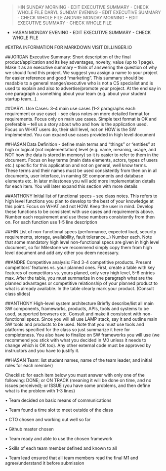 >HIN SUNDAY MORNING - EDIT EXECUTIVE SUMMARY - CHECK WHOLE FILE
>DARYL SUNDAY EVENING - EDIT EXECUTIVE SUMMARY - CHECK WHOLE FILE
>ANDNRE MONDAY MORNING - EDIT EXECUTIVE SUMMARY - CHECK WHOLE FILE
- HASAN MONDAY EVENING - EDIT EXECUTIVE SUMMARY - CHECK WHOLE FILE

#EXTRA INFORMATION FOR MARKDOWN VISIT DILLINGER.IO


##JORDAN
Executive Summary: Short description of the final product/application and its key advantages, novelty, value (up to 1 page). Make it as an executive summary – think of answering the question of why we should fund this project. We suggest you assign a name to your project for easier reference and good “marketing”.  This summary should be readable to a general manger/executive who is not a CS specialist and is used to explain and also to advertise/promote your project. At the end say in one paragraph a something about your team (e.g. about your student startup team…).


##DARYL
 Use Cases: 3-4 main use cases (1-2 paragraphs each requirement or use case) - see class notes on more detailed format for requirements. Focus only on main use cases.  Simple text format is OK and preferable – tell us a story about who and how is the application used. Focus on WHAT users do, their skill level, not on HOW is the SW implemented.  You can expand use cases provided in high level document

##HASAN
Data Definition -  define main terms and “things” or “entities” at high or logical (not implementation) level (e.g. name, meaning, usage, and NOT how the data is stored in memory) so it is easier to refer to them in the document. Focus on key terms (main data elements, actors, types of users etc.) specific for this application and not on general, well know terms. These terms and their names must be used consistently from then on in all documents, user interface, in naming SE components and database elements etc. In later milestones you will add more implementation details for each item. You will later expand this section with more details

##ANTHONY
Initial list of functional specs – see class notes. This refers to high level functions you plan to develop to the best of your knowledge at this point.  Focus on WHAT and not HOW. Keep the user in mind. Develop these functions to be consistent with use cases and requirements above. Number each requirement and use these numbers consistently from then on. For each function use 1-5 line description

##HIN
List of non-functional specs (performance, expected load, security requirements, storage, availability, fault tolerance…) Number each.  Note that some mandatory high level non-functional specs are given in high level document, so for Milestone we recommend simply copy them from high level document and add any other you deem necessary.

##ANDRE
Competitive analysis: Find 3-4 competitive products. Present competitors’ features vs. your planned ones. First, create a table with key features of competitors vs. yours planed, only very high level, 5-6 entries max. After the table, you must summarize in one paragraph what are the planned advantages or competitive relationship of your planned product to what is already available. In the table clearly mark your product. (Consult class slides)

##ANTHONY
High-level system architecture Briefly describe/list all main SW components, frameworks, products, APIs, tools and systems to be used, supported browsers etc. Consult and make it consistent with non-functional specs. Since you will all use LAMP stack, say it and outline main SW tools and products to be used.  Note that you must use tools and platforms specified for the class so just summarize it here for completeness.  You also have to finalize on  SW frameworks you will use (we recommend you stick with what you decided in M0 unless it needs to change which is OK too).  Any other external code must be approved by instructors and you have to justify it. 


##HASAN
Team: list student names, name of the team leader, and initial roles for each member)

 Checklist:  for each item below you must answer with only one of the following: DONE; or ON TRACK (meaning it will be done on time, and no issues perceived); or ISSUE (you have some problems, and then define what is the problem with 1-3 lines)

•	Team decided on basic means of communications

•	Team found a time slot to meet  outside of the class

•	CTO chosen and working out well so far

•	Github master chosen

•	Team ready and able to use the chosen framework

•	Skills of each team member defined and known to all

•	Team lead ensured that all team members read the  final M1 and agree/understand it before submission



